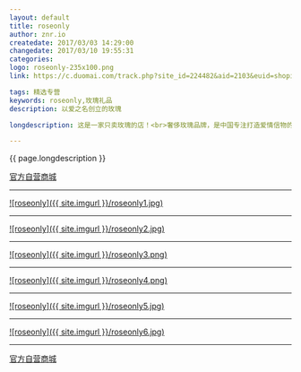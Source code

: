 ```yaml
---
layout: default
title: roseonly
author: znr.io
createdate: 2017/03/03 14:29:00
changedate: 2017/03/10 19:55:31
categories:
logo: roseonly-235x100.png
link: https://c.duomai.com/track.php?site_id=224482&aid=2103&euid=shopindex&t=http%3A%2F%2Fwww.roseonly.com.cn

tags: 精选专营
keywords: roseonly,玫瑰礼品
description: 以爱之名创立的玫瑰

longdescription: 这是一家只卖玫瑰的店！<br>奢侈玫瑰品牌，是中国专注打造爱情信物的品牌，“一生只送一人”。章子怡、杨幂、刘诗诗、林志颖、李晨、李云迪、郑恺等上百位明星，都曾在重要的场合，送出或收到roseonly。<br>去看一看，真的很漂亮，很漂亮，很漂亮！

---
```


{{ page.longdescription }}

[官方自营商城](https://c.duomai.com/track.php?site_id=224482&aid=2103&euid=shopindex&t=http%3A%2F%2Fwww.roseonly.com.cn)

----

[![roseonly]({{ site.imgurl }}/roseonly1.jpg)](https://c.duomai.com/track.php?site_id=224482&aid=2103&euid=shopindex&t=http%3A%2F%2Fwww.roseonly.com.cn)

----

[![roseonly]({{ site.imgurl }}/roseonly2.jpg)](https://c.duomai.com/track.php?site_id=224482&aid=2103&euid=shopindex&t=http%3A%2F%2Fwww.roseonly.com.cn)

----

[![roseonly]({{ site.imgurl }}/roseonly3.png)](https://c.duomai.com/track.php?site_id=224482&aid=2103&euid=shopindex&t=http%3A%2F%2Fwww.roseonly.com.cn)

----

[![roseonly]({{ site.imgurl }}/roseonly4.png)](https://c.duomai.com/track.php?site_id=224482&aid=2103&euid=shopindex&t=http%3A%2F%2Fwww.roseonly.com.cn)

----

[![roseonly]({{ site.imgurl }}/roseonly5.jpg)](https://c.duomai.com/track.php?site_id=224482&aid=2103&euid=shopindex&t=http%3A%2F%2Fwww.roseonly.com.cn)

----

[![roseonly]({{ site.imgurl }}/roseonly6.jpg)](https://c.duomai.com/track.php?site_id=224482&aid=2103&euid=shopindex&t=http%3A%2F%2Fwww.roseonly.com.cn)

----

[官方自营商城](https://c.duomai.com/track.php?site_id=224482&aid=2103&euid=shopindex&t=http%3A%2F%2Fwww.roseonly.com.cn)
